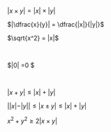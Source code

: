 $|x \times y| = |x| \times |y|$

$|\dfrac{x}{y}| = \dfrac{|x|}{|y|}$

$\sqrt{x^2} = |x|$

<Br>

$|0| =0 $

<Br>

$|x + y| \le |x| + |y|$

$||x| - |y|| \le |x \pm y| \le |x| + |y|$

$x^2 + y^2 \ge 2|x \times y|$